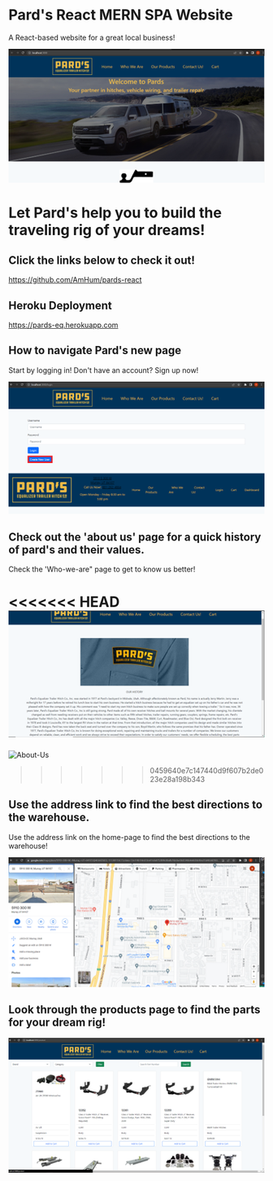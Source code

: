 # Pard's React MERN SPA Website

A React-based website for a great local business!

![Home-Page](.\client\src\assets\Img\Home-page-SS.png "home-page")

# Let Pard's help you to build the traveling rig of your dreams!

## Click the links below to check it out!
https://github.com/AmHum/pards-react

## Heroku Deployment
https://pards-eq.herokuapp.com

## How to navigate Pard's new page
Start by logging in! Don't have an account? Sign up now!

![Login-page](.\client\src\assets\Img\Login-page-SS.png "login-page") 

## Check out the 'about us' page for a quick history of pard's and their values.
Check the 'Who-we-are" page to get to know us better!

<<<<<<< HEAD
![About-Us](.\client\src\assets\Img\About-page-SS.png "who-we-are")
=======
![About-Us](../../assets/Img/about.png)
>>>>>>> 0459640e7c147440d9f607b2de023e28a198b343

## Use the address link to find the best directions to the warehouse.

Use the address link on the home-page to find the best directions to the warehouse!

![products-page](.\client\src\assets\Img\Google-directions-SS.png)



## Look through the products page to find the parts for your dream rig!

![Products-Page](.\client\src\assets\Img\Products-page-SS.png)

##
